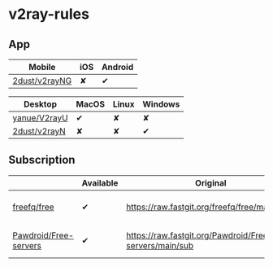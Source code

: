 # v2ray-rules

## App

|Mobile|iOS|Android|
|----|----|----|
|[2dust/v2rayNG](https://github.com/2dust/v2rayNG)|&#10008;|&#10004;|

|Desktop|MacOS|Linux|Windows|
|----|----|----|----|
|[yanue/V2rayU](https://github.com/yanue/V2rayU/tree/master)|&#10004;|&#10008;|&#10008;|
|[2dust/v2rayN](https://github.com/2dust/v2rayN)|&#10008;|&#10008;|&#10004;|

## Subscription

||Available|Original|Wrapper|
|----|----|----|----|
|[freefq/free](https://github.com/freefq/free)|&#10004;|https://raw.fastgit.org/freefq/free/master/v2|https://crawler-dev.github.io/v2ray-rules/freefq_free|
|[Pawdroid/Free-servers](https://github.com/Pawdroid/Free-servers)|&#10004;|https://raw.fastgit.org/Pawdroid/Free-servers/main/sub|https://crawler-dev.github.io/v2ray-rules/pawdroid_free_servers|
